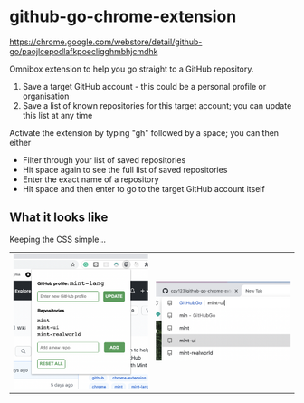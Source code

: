 # github-go-chrome-extension

https://chrome.google.com/webstore/detail/github-go/paojlcepodlafkpoecligghmbhjcmdhk

Omnibox extension to help you go straight to a GitHub repository.

1. Save a target GitHub account - this could be a personal profile or organisation
2. Save a list of known repositories for this target account; you can update this list at any time

Activate the extension by typing "gh" followed by a space; you can then either

- Filter through your list of saved repositories
- Hit space again to see the full list of saved repositories
- Enter the exact name of a repository
- Hit space and then enter to go to the target GitHub account itself

## What it looks like

Keeping the CSS simple...

<table>
  <tr>
    <td width=320><img src="../screenshot-1.png" width=270></td>
    <td width=320><img src="../screenshot-2.png" width=270></td>
  </tr>
</table>
